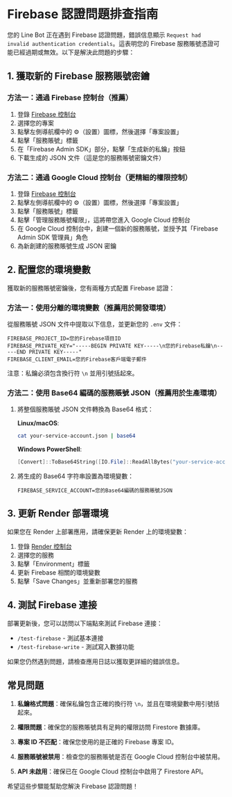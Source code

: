 # Firebase 認證問題排查指南

您的 Line Bot 正在遇到 Firebase 認證問題，錯誤信息顯示 `Request had invalid authentication credentials`。這表明您的 Firebase 服務賬號憑證可能已經過期或無效。以下是解決此問題的步驟：

## 1. 獲取新的 Firebase 服務賬號密鑰

### 方法一：通過 Firebase 控制台（推薦）

1. 登錄 [Firebase 控制台](https://console.firebase.google.com/)
2. 選擇您的專案
3. 點擊左側導航欄中的 ⚙️（設置）圖標，然後選擇「專案設置」
4. 點擊「服務賬號」標籤
5. 在「Firebase Admin SDK」部分，點擊「生成新的私鑰」按鈕
6. 下載生成的 JSON 文件（這是您的服務賬號密鑰文件）

### 方法二：通過 Google Cloud 控制台（更精細的權限控制）

1. 登錄 [Firebase 控制台](https://console.firebase.google.com/)
2. 點擊左側導航欄中的 ⚙️（設置）圖標，然後選擇「專案設置」
3. 點擊「服務賬號」標籤
4. 點擊「管理服務賬號權限」，這將帶您進入 Google Cloud 控制台
5. 在 Google Cloud 控制台中，創建一個新的服務賬號，並授予其「Firebase Admin SDK 管理員」角色
6. 為新創建的服務賬號生成 JSON 密鑰

## 2. 配置您的環境變數

獲取新的服務賬號密鑰後，您有兩種方式配置 Firebase 認證：

### 方法一：使用分離的環境變數（推薦用於開發環境）

從服務賬號 JSON 文件中提取以下信息，並更新您的 `.env` 文件：

```
FIREBASE_PROJECT_ID=您的Firebase項目ID
FIREBASE_PRIVATE_KEY="-----BEGIN PRIVATE KEY-----\n您的Firebase私鑰\n-----END PRIVATE KEY-----"
FIREBASE_CLIENT_EMAIL=您的Firebase客戶端電子郵件
```

注意：私鑰必須包含換行符 `\n` 並用引號括起來。

### 方法二：使用 Base64 編碼的服務賬號 JSON（推薦用於生產環境）

1. 將整個服務賬號 JSON 文件轉換為 Base64 格式：

   **Linux/macOS**:
   ```bash
   cat your-service-account.json | base64
   ```

   **Windows PowerShell**:
   ```powershell
   [Convert]::ToBase64String([IO.File]::ReadAllBytes("your-service-account.json"))
   ```

2. 將生成的 Base64 字符串設置為環境變數：

   ```
   FIREBASE_SERVICE_ACCOUNT=您的Base64編碼的服務賬號JSON
   ```

## 3. 更新 Render 部署環境

如果您在 Render 上部署應用，請確保更新 Render 上的環境變數：

1. 登錄 [Render 控制台](https://dashboard.render.com/)
2. 選擇您的服務
3. 點擊「Environment」標籤
4. 更新 Firebase 相關的環境變數
5. 點擊「Save Changes」並重新部署您的服務

## 4. 測試 Firebase 連接

部署更新後，您可以訪問以下端點來測試 Firebase 連接：

- `/test-firebase` - 測試基本連接
- `/test-firebase-write` - 測試寫入數據功能

如果您仍然遇到問題，請檢查應用日誌以獲取更詳細的錯誤信息。

## 常見問題

1. **私鑰格式問題**：確保私鑰包含正確的換行符 `\n`，並且在環境變數中用引號括起來。

2. **權限問題**：確保您的服務賬號具有足夠的權限訪問 Firestore 數據庫。

3. **專案 ID 不匹配**：確保您使用的是正確的 Firebase 專案 ID。

4. **服務賬號被禁用**：檢查您的服務賬號是否在 Google Cloud 控制台中被禁用。

5. **API 未啟用**：確保已在 Google Cloud 控制台中啟用了 Firestore API。

希望這些步驟能幫助您解決 Firebase 認證問題！ 